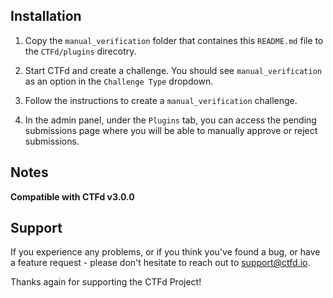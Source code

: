 ## Installation

1. Copy the `manual_verification` folder that containes this `README.md` file to the
   `CTFd/plugins` direcotry.

2. Start CTFd and create a challenge. You should see `manual_verification` as an
   option in the `Challenge Type` dropdown.

3. Follow the instructions to create a `manual_verification` challenge.

4. In the admin panel, under the `Plugins` tab, you can access the pending
   submissions page where you will be able to manually approve or reject
   submissions.

## Notes

**Compatible with CTFd v3.0.0**

## Support

If you experience any problems, or if you think you've found a
bug, or have a feature request - please don't hesitate to reach
out to support@ctfd.io.

Thanks again for supporting the CTFd Project!
